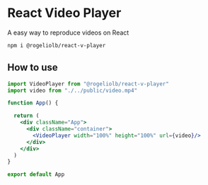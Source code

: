 # React Video Player 

A easy way to reproduce videos on React

```bash
npm i @rogeliolb/react-v-player
```

## How to use

```jsx
import VideoPlayer from "@rogeliolb/react-v-player"
import video from "./../public/video.mp4"

function App() {

  return (
    <div className="App">
      <div className="container">
        <VideoPlayer width="100%" height="100%" url={video}/>
      </div>
    </div>
  )
}

export default App
```

